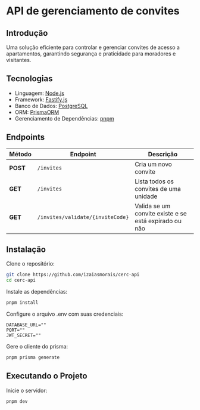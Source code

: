 # API de gerenciamento de convites

## Introdução

Uma solução eficiente para controlar e gerenciar convites de acesso a apartamentos, garantindo segurança e praticidade para moradores e visitantes.

## Tecnologias

- Linguagem: [Node.js](https://nodejs.org)
- Framework: [Fastify.js](https://www.fastify.io)
- Banco de Dados: [PostgreSQL](https://www.postgresql.org)
- ORM: [PrismaORM](https://www.prisma.io)
- Gerenciamento de Dependências: [pnpm](https://pnpm.io)

## Endpoints

| Método   | Endpoint                         | Descrição                                             |
| -------- | -------------------------------- | ----------------------------------------------------- |
| **POST** | `/invites`                       | Cria um novo convite                                  |
| **GET**  | `/invites`                       | Lista todos os convites de uma unidade                |
| **GET**  | `/invites/validate/{inviteCode}` | Valida se um convite existe e se está expirado ou não |

## Instalação

Clone o repositório:

```bash
git clone https://github.com/izaiasmorais/cerc-api
cd cerc-api
```

Instale as dependências:

```bash
pnpm install
```

Configure o arquivo .env com suas credenciais:

```env
DATABASE_URL=""
PORT=""
JWT_SECRET=""
```

Gere o cliente do prisma:

```bash
pnpm prisma generate
```

## Executando o Projeto

Inicie o servidor:

```bash
pnpm dev
```
